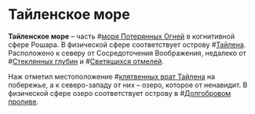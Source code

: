 # Тайленское море

**Тайленское море** – часть #[моря Потерянных Огней](locations/sea-of-lost-lights) в когнитивной сфере Рошара. В физической сфере соответствует острову #[Тайлена](locations/thaylenah). Расположено к северу от Сосредоточения Воображения, недалеко от #[Стеклянных глубин](locations/glasswater-deep) и #[Светящихся отмелей](locations/luminous-shallows). 

Наж отметил местоположение #[клятвенных врат Тайлена](locations/thaylen-city-oathgate) на побережье, а к северо-западу от них – озеро, которое от ненавидит. В физической сфере озеро соответствует острову в #[Долгобровом проливе](locations/longbrows-straits).

